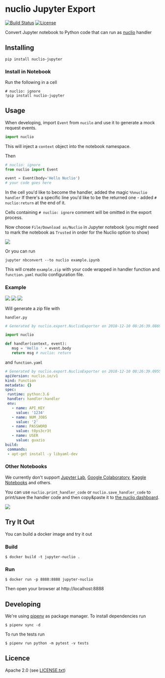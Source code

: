 # nuclio Jupyter Export

[![Build Status](https://travis-ci.org/nuclio/nuclio-jupyter.svg?branch=master)](https://travis-ci.org/nuclio/nuclio-jupyter)
[![License](https://img.shields.io/badge/License-Apache%202.0-blue.svg)](https://opensource.org/licenses/Apache-2.0)

Convert Jupyter notebook to Python code that can run as [nuclio](https://nuclio.io/) handler

## Installing

    pip install nuclio-jupyter

### Install in Notebook

Run the following in a cell

```
# nuclio: ignore
!pip install nuclio-jupyter
```

## Usage

When developing, import `Event` from `nucilo` and use it to generate a mock
request events.

```python
import nuclio
```

This will inject a `context` object into the notebook namespace.

Then
```python
# nuclio: ignore
from nuclio import Event

event = Event(body='Hello Nuclio')
# your code goes here
```

In the cell you'd like to become the handler, added the magic `%%nuclio
handler` If there's a specific line you'd like to be the returned one - added
`# nuclio:return` at the end of it.

Cells containing `# nuclio: ignore` comment will be omitted in the export
process.

Now choose `File/Download as/Nuclio` in Jupyter notebook (you might need to
mark the notebook as `Trusted` in order for the Nuclio option to show)

![](docs/menu.png)

Or you can run

```
jupyter nbconvert --to nuclio example.ipynb
```


This will create `example.zip` with your code wrapped in handler function and
`function.yaml` nuclio configuration file.

### Example

![](docs/jupyter-nuclio-1.png)
![](docs/jupyter-nuclio-2.png)
![](docs/jupyter-nuclio-3.png)


Will generate a zip file with

`handler.py`

```python
# Generated by nuclio.export.NuclioExporter on 2018-12-10 08:26:39.086907

import nuclio

def handler(context, event):
   msg = 'Hello ' + event.body
   return msg # nuclio: return
```

and `function.yaml`

```yaml
# Generated by nuclio.export.NuclioExporter on 2018-12-10 08:26:39.095522
apiVersion: nuclio.io/v1
kind: Function
metadata: {}
spec:
 runtime: python:3.6
 handler: handler:handler
 env:
   - name: API_KEY
     value: '1234'
   - name: NUM_JOBS
     value: '2'
   - name: PASSWORD
     value: t0ps3cr3t
   - name: USER
     value: guazio
build:
 commands:
 - apt-get install -y libyaml-dev
```

### Other Notebooks

We currently don't support [Jupyter Lab][lab], [Google Colaboratory][colab],
[Kaggle Notebooks][kaggle] and others.

You can use `nuclio.print_handler_code` or `nuclio.save_handler_code` to
print/save the handler code and then copy&paste it to [the nuclio
dashboard][dashboard].

![](docs/print_handler_code.png)


[colab]: https://colab.research.google.com
[dashboard]: https://nuclio.io/docs/latest/introduction/#dashboard
[kaggle]: https://www.kaggle.com/kernels
[lab]: http://jupyterlab.readthedocs.io

## Try It Out

You can build a docker image and try it out

### Build

    $ docker build -t jupyter-nuclio .

### Run

    $ docker run -p 8888:8888 jupyter-nuclio

Then open your browser at http://localhost:8888


## Developing

We're using [pipenv](https://docs.pipenv.org/) as package manager. To install
dependencies run

    $ pipenv sync -d

To run the tests run
    
    $ pipenv run python -m pytest -v tests

## Licence

Apache 2.0 (see [LICENSE.txt](LICENSE.txt))
